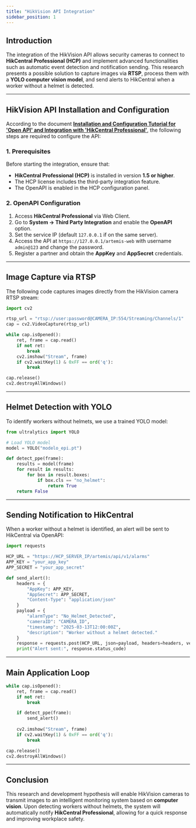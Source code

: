 ```yaml
---
title: "HikVision API Integration"
sidebar_position: 1
---
```


## Introduction
The integration of the HikVision API allows security cameras to connect to **HikCentral Professional (HCP)** and implement advanced functionalities such as automatic event detection and notification sending. This research presents a possible solution to capture images via **RTSP**, process them with a **YOLO computer vision model**, and send alerts to HikCentral when a worker without a helmet is detected.

---

## HikVision API Installation and Configuration
According to the document **[Installation and Configuration Tutorial for 'Open API' and Integration with 'HikCentral Professional'](../../../static/HikVision_Api_Integration.pdf)**, the following steps are required to configure the API:

### 1. Prerequisites
Before starting the integration, ensure that:
- **HikCentral Professional (HCP)** is installed in version **1.5 or higher**.
- The HCP license includes the third-party integration feature.
- The OpenAPI is enabled in the HCP configuration panel.

### 2. OpenAPI Configuration
1. Access **HikCentral Professional** via Web Client.
2. Go to **System → Third Party Integration** and enable the **OpenAPI** option.
3. Set the service IP (default `127.0.0.1` if on the same server).
4. Access the API at `https://127.0.0.1/artemis-web` with username `admin@123` and change the password.
5. Register a partner and obtain the **AppKey** and **AppSecret** credentials.

---

## Image Capture via RTSP
The following code captures images directly from the HikVision camera RTSP stream:

```python
import cv2

rtsp_url = "rtsp://user:password@CAMERA_IP:554/Streaming/Channels/1"
cap = cv2.VideoCapture(rtsp_url)

while cap.isOpened():
    ret, frame = cap.read()
    if not ret:
        break
    cv2.imshow("Stream", frame)
    if cv2.waitKey(1) & 0xFF == ord('q'):
        break

cap.release()
cv2.destroyAllWindows()
```

---

## Helmet Detection with YOLO

To identify workers without helmets, we use a trained YOLO model:

```python
from ultralytics import YOLO

# Load YOLO model
model = YOLO("modelo_epi.pt")

def detect_ppe(frame):
    results = model(frame)
    for result in results:
        for box in result.boxes:
            if box.cls == "no_helmet":
                return True
    return False
```

---

## Sending Notification to HikCentral

When a worker without a helmet is identified, an alert will be sent to HikCentral via OpenAPI:

```python
import requests

HCP_URL = "https://HCP_SERVER_IP/artemis/api/v1/alarms"
APP_KEY = "your_app_key"
APP_SECRET = "your_app_secret"

def send_alert():
    headers = {
        "AppKey": APP_KEY,
        "AppSecret": APP_SECRET,
        "Content-Type": "application/json"
    }
    payload = {
        "alarmType": "No_Helmet_Detected",
        "cameraID": "CAMERA_ID",
        "timestamp": "2025-03-13T12:00:00Z",
        "description": "Worker without a helmet detected."
    }
    response = requests.post(HCP_URL, json=payload, headers=headers, verify=False)
    print("Alert sent:", response.status_code)
```

---

## Main Application Loop

```python
while cap.isOpened():
    ret, frame = cap.read()
    if not ret:
        break

    if detect_ppe(frame):
        send_alert()
    
    cv2.imshow("Stream", frame)
    if cv2.waitKey(1) & 0xFF == ord('q'):
        break

cap.release()
cv2.destroyAllWindows()
```

---

## Conclusion
This research and development hypothesis will enable HikVision cameras to transmit images to an intelligent monitoring system based on **computer vision**. Upon detecting workers without helmets, the system will automatically notify **HikCentral Professional**, allowing for a quick response and improving workplace safety.
